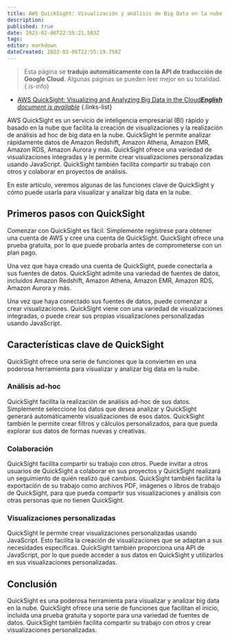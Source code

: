 ```yaml
---
title: AWS QuickSight: Visualización y análisis de Big Data en la nube
description: 
published: true
date: 2023-02-06T22:55:21.503Z
tags: 
editor: markdown
dateCreated: 2023-02-06T22:55:19.758Z
---
```


> Esta página se **tradujo automáticamente con la API de traducción de Google Cloud**.
Algunas páginas se pueden leer mejor en su totalidad.{.is-info}



- [AWS QuickSight: Visualizing and Analyzing Big Data in the Cloud***English** document is available*](/en/Knowledge-base/Cloud/aws-quicksight-visualizing-and-analyzing-big-data-in-the-cloud)
{.links-list}


AWS QuickSight es un servicio de inteligencia empresarial (BI) rápido y basado en la nube que facilita la creación de visualizaciones y la realización de análisis ad hoc de big data en la nube. QuickSight le permite analizar rápidamente datos de Amazon Redshift, Amazon Athena, Amazon EMR, Amazon RDS, Amazon Aurora y más. QuickSight ofrece una variedad de visualizaciones integradas y le permite crear visualizaciones personalizadas usando JavaScript. QuickSight también facilita compartir su trabajo con otros y colaborar en proyectos de análisis.

En este artículo, veremos algunas de las funciones clave de QuickSight y cómo puede usarla para visualizar y analizar big data en la nube.

## Primeros pasos con QuickSight

Comenzar con QuickSight es fácil. Simplemente regístrese para obtener una cuenta de AWS y cree una cuenta de QuickSight. QuickSight ofrece una prueba gratuita, por lo que puede probarla antes de comprometerse con un plan pago.

Una vez que haya creado una cuenta de QuickSight, puede conectarla a sus fuentes de datos. QuickSight admite una variedad de fuentes de datos, incluidos Amazon Redshift, Amazon Athena, Amazon EMR, Amazon RDS, Amazon Aurora y más.

Una vez que haya conectado sus fuentes de datos, puede comenzar a crear visualizaciones. QuickSight viene con una variedad de visualizaciones integradas, o puede crear sus propias visualizaciones personalizadas usando JavaScript.

## Características clave de QuickSight

QuickSight ofrece una serie de funciones que la convierten en una poderosa herramienta para visualizar y analizar big data en la nube.

### Análisis ad-hoc

QuickSight facilita la realización de análisis ad-hoc de sus datos. Simplemente seleccione los datos que desea analizar y QuickSight generará automáticamente visualizaciones de esos datos. QuickSight también le permite crear filtros y cálculos personalizados, para que pueda explorar sus datos de formas nuevas y creativas.

### Colaboración

QuickSight facilita compartir su trabajo con otros. Puede invitar a otros usuarios de QuickSight a colaborar en sus proyectos y QuickSight realizará un seguimiento de quién realizó qué cambios. QuickSight también facilita la exportación de su trabajo como archivos PDF, imágenes o libros de trabajo de QuickSight, para que pueda compartir sus visualizaciones y análisis con otras personas que no tienen QuickSight.

### Visualizaciones personalizadas

QuickSight le permite crear visualizaciones personalizadas usando JavaScript. Esto facilita la creación de visualizaciones que se adaptan a sus necesidades específicas. QuickSight también proporciona una API de JavaScript, por lo que puede acceder a sus datos en QuickSight y utilizarlos en sus visualizaciones personalizadas.

## Conclusión

QuickSight es una poderosa herramienta para visualizar y analizar big data en la nube. QuickSight ofrece una serie de funciones que facilitan el inicio, incluida una prueba gratuita y soporte para una variedad de fuentes de datos. QuickSight también facilita compartir su trabajo con otros y crear visualizaciones personalizadas.
